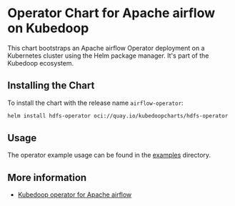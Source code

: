 # Operator Chart for Apache airflow on Kubedoop

This chart bootstraps an Apache airflow Operator deployment on a Kubernetes cluster using the Helm package manager. It's part of the Kubedoop ecosystem.


## Installing the Chart

To install the chart with the release name `airflow-operator`:

```bash
helm install hdfs-operator oci://quay.io/kubedoopcharts/hdfs-operator
```

## Usage

The operator example usage can be found in the [examples](https://github.com/zncdatadev/airflow-operator/tree/main/examples) directory.

## More information

- [Kubedoop operator for Apache airflow](https://github.com/zncdatadev/airflow-operator)
